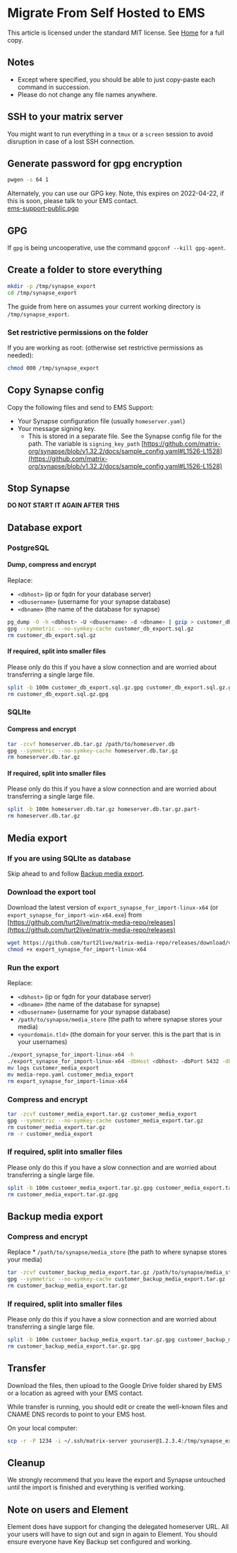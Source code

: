 # Migrate From Self Hosted to EMS

This article is licensed under the standard MIT license. See [Home](index.md) for a full copy.


## Notes

* Except where specified, you should be able to just copy-paste each command in succession.
* Please do not change any file names anywhere.

## SSH to your matrix server

You might want to run everything in a `tmux` or a `screen` session to avoid disruption in case of a lost SSH connection.

## Generate password for gpg encryption
```bash
pwgen -s 64 1
```

Alternately, you can use our GPG key. Note, this expires on 2022-04-22, if this is soon, please talk to your EMS contact.    
[ems-support-public.pgp](ems-support-public.pgp)

## GPG

If `gpg` is being uncooperative, use the command `gpgconf --kill gpg-agent`.

## Create a folder to store everything

```bash
mkdir -p /tmp/synapse_export
cd /tmp/synapse_export
```

The guide from here on assumes your current working directory is `/tmp/synapse_export`.

### Set restrictive permissions on the folder

If you are working as root: (otherwise set restrictive permissions as needed):

```bash
chmod 000 /tmp/synapse_export
```

## Copy Synapse config

Copy the following files and send to EMS Support:
* Your Synapse configuration file (usually `homeserver.yaml`)
* Your message signing key.
    * This is stored in a separate file. See the Synapse config file for the path. The variable is `signing_key_path` [https://github.com/matrix-org/synapse/blob/v1.32.2/docs/sample_config.yaml#L1526-L1528](https://github.com/matrix-org/synapse/blob/v1.32.2/docs/sample_config.yaml#L1526-L1528)


## Stop Synapse

**DO NOT START IT AGAIN AFTER THIS**

## Database export

### PostgreSQL

#### Dump, compress and encrypt

Replace:
* `<dbhost>` (ip or fqdn for your database server)
* `<dbusername>` (username for your synapse database)
* `<dbname>` (the name of the database for synapse)

```bash
pg_dump -O -h <dbhost> -U <dbusername> -d <dbname> | gzip > customer_db_export.sql.gz
gpg --symmetric --no-symkey-cache customer_db_export.sql.gz
rm customer_db_export.sql.gz
```

#### If required, split into smaller files

Please only do this if you have a slow connection and are worried about transferring a single large file.

```bash
split -b 100m customer_db_export.sql.gz.gpg customer_db_export.sql.gz.gpg.part-
rm customer_db_export.sql.gz.gpg
```

### SQLIte

#### Compress and encrypt

```bash
tar -zcvf homeserver.db.tar.gz /path/to/homeserver.db
gpg --symmetric --no-symkey-cache homeserver.db.tar.gz
rm homeserver.db.tar.gz
```

#### If required, split into smaller files

Please only do this if you have a slow connection and are worried about transferring a single large file.

```bash
split -b 100m homeserver.db.tar.gz homeserver.db.tar.gz.part-
rm homeserver.db.tar.gz
```

## Media export

### If you are using SQLIte as database

Skip ahead to and follow [Backup media export](#backup-media-export).

### Download the export tool

Download the latest version of `export_synapse_for_import-linux-x64` (or ` export_synapse_for_import-win-x64.exe`) from [https://github.com/turt2live/matrix-media-repo/releases](https://github.com/turt2live/matrix-media-repo/releases)

```bash
wget https://github.com/turt2live/matrix-media-repo/releases/download/vx.x.x/export_synapse_for_import-linux-x64
chmod +x export_synapse_for_import-linux-x64
```

### Run the export

Replace:
* `<dbhost>` (ip or fqdn for your database server)
* `<dbname>` (the name of the database for synapse)
* `<dbusername>` (username for your synapse database)
* `/path/to/synapse/media_store` (the path to where synapse stores your media)
* `<yourdomain.tld>` (the domain for your server. this is the part that is in your usernames)

```bash
./export_synapse_for_import-linux-x64 -h
./export_synapse_for_import-linux-x64 -dbHost <dbhost> -dbPort 5432 -dbName <dbname> -dbUsername <dbusername> -mediaDirectory /path/to/synapse/media_store -serverName <yourdomain.tld> -destination ./customer_media_export
mv logs customer_media_export
mv media-repo.yaml customer_media_export
rm export_synapse_for_import-linux-x64
```

### Compress and encrypt
```bash
tar -zcvf customer_media_export.tar.gz customer_media_export
gpg --symmetric --no-symkey-cache customer_media_export.tar.gz
rm customer_media_export.tar.gz
rm -r customer_media_export
```

### If required, split into smaller files

Please only do this if you have a slow connection and are worried about transferring a single large file.

```bash
split -b 100m customer_media_export.tar.gz.gpg customer_media_export.tar.gz.gpg.part-
rm customer_media_export.tar.gz.gpg
```

## Backup media export

### Compress and encrypt

Replace * `/path/to/synapse/media_store` (the path to where synapse stores your media)

```bash
tar -zcvf customer_backup_media_export.tar.gz /path/to/synapse/media_store
gpg --symmetric --no-symkey-cache customer_backup_media_export.tar.gz
rm customer_backup_media_export.tar.gz
```

### If required, split into smaller files

Please only do this if you have a slow connection and are worried about transferring a single large file.

```bash
split -b 100m customer_backup_media_export.tar.gz.gpg customer_backup_media_export.tar.gz.gpg.part-
rm customer_backup_media_export.tar.gz.gpg
```

## Transfer
Download the files, then upload to the Google Drive folder shared by EMS or a location as agreed with your EMS contact.

While transfer is running, you should edit or create the well-known files and CNAME DNS records to point to your EMS host.

On your local computer:

```bash
scp -r -P 1234 -i ~/.ssh/matrix-server youruser@1.2.3.4:/tmp/synapse_export /some/local/folder
```

## Cleanup

We strongly recommend that you leave the export and Synapse untouched until the import is finished and everything is verified working.

## Note on users and Element

Element does have support for changing the delegated homeserver URL. All your users will have to sign out and sign in again to Element. You should ensure everyone have Key Backup set configured and working.
